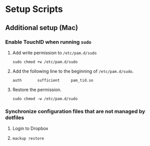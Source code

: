 # Setup Scripts

## Additional setup (Mac)

### Enable TouchID when running `sudo`

1. Add write permission to `/etc/pam.d/sudo`

    ```shell
    sudo chmod +w /etc/pam.d/sudo
    ```

2. Add the following line to the beginning of `/etc/pam.d/sudo`.

    ```text
    auth       sufficient     pam_tid.so
    ```

3. Restore the permission.

    ```shell
    sudo chmod -w /etc/pam.d/sudo
    ```

### Synchronize configuration files that are not managed by dotfiles

1. Login to Dropbox

2. `mackup restore`
